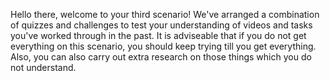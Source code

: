 Hello there, welcome to your third scenario! We've arranged a combination of quizzes and challenges to test your understanding of videos and tasks you've worked through in the past. It is adviseable that if you do not get everything on this scenario, you should keep trying till you get everything. Also, you can also carry out extra research on those things which you do not understand.
